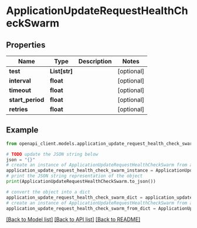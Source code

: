 # ApplicationUpdateRequestHealthCheckSwarm


## Properties

Name | Type | Description | Notes
------------ | ------------- | ------------- | -------------
**test** | **List[str]** |  | [optional] 
**interval** | **float** |  | [optional] 
**timeout** | **float** |  | [optional] 
**start_period** | **float** |  | [optional] 
**retries** | **float** |  | [optional] 

## Example

```python
from openapi_client.models.application_update_request_health_check_swarm import ApplicationUpdateRequestHealthCheckSwarm

# TODO update the JSON string below
json = "{}"
# create an instance of ApplicationUpdateRequestHealthCheckSwarm from a JSON string
application_update_request_health_check_swarm_instance = ApplicationUpdateRequestHealthCheckSwarm.from_json(json)
# print the JSON string representation of the object
print(ApplicationUpdateRequestHealthCheckSwarm.to_json())

# convert the object into a dict
application_update_request_health_check_swarm_dict = application_update_request_health_check_swarm_instance.to_dict()
# create an instance of ApplicationUpdateRequestHealthCheckSwarm from a dict
application_update_request_health_check_swarm_from_dict = ApplicationUpdateRequestHealthCheckSwarm.from_dict(application_update_request_health_check_swarm_dict)
```
[[Back to Model list]](../README.md#documentation-for-models) [[Back to API list]](../README.md#documentation-for-api-endpoints) [[Back to README]](../README.md)


